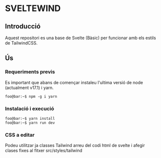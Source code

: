 # SVELTEWIND

## Introducció 

Aquest repositori es una base de Svelte (Bàsic) per funcionar amb els estils de TailwindCSS.

## Ús

### Requeriments previs

Es important que abans de començar instaleu l'ultima versió de node (actualment v17.1) i yarn. 

```console
foo@bar:~$ npm -g i yarn
```

### Instalació i execució

```console
foo@bar:~$ yarn install
foo@bar:~$ yarn run dev

```

### CSS a editar
Podeu utilitzar ja classes Tailwind arreu del codi html de svelte i afegir clases fixes al fitxer src/styles/tailwind
